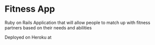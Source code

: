 # Fitness App

Ruby on Rails Application that will allow people to match up with 
fitness partners based on their needs and abilities

Deployed on Heroku at 
